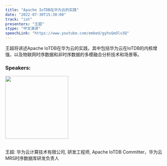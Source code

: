 ```yaml
---
title: "Apache IoTDB在华为云的实践"
date: "2022-07-30T15:30:00"
track: "iot"
presenters: "王超"
stype: "中文演讲"
speechLink: "https://www.youtube.com/embed/gyhsQeOlv3Q"
---
```

王超将讲述Apache IoTDB在华为云的实践，其中包括华为云在IoTDB的内核增强，以及物联网时序数据和非时序数据的多模融合分析技术和场景等。

### Speakers: 
<img src="images/speaker/1129.png" width="200" />

<br>王超: 华为云计算技术有限公司, 研发工程师, Apache IoTDB Committer，华为云MRS时序数据库研发负责人

 